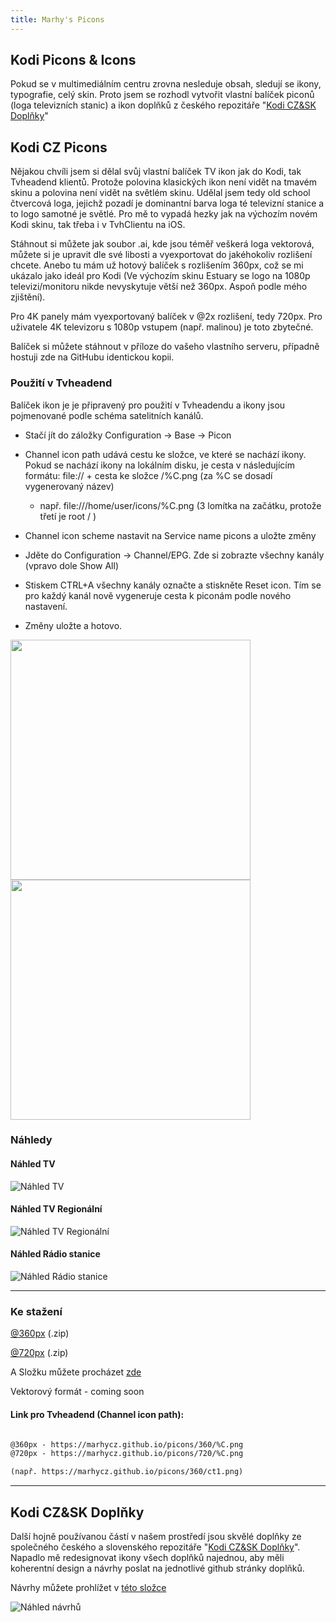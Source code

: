 ```yaml
---
title: Marhy's Picons
---
```


## Kodi Picons & Icons

Pokud se v multimediálním centru zrovna nesleduje obsah, sledují se ikony, typografie, celý skin. Proto jsem se rozhodl vytvořit vlastní balíček piconů (loga televizních stanic) a ikon doplňků z českého repozitáře "[Kodi CZ&SK Doplňky](https://kodi-czsk.github.io/repository)"


## Kodi CZ Picons

Nějakou chvíli jsem si dělal svůj vlastní balíček TV ikon jak do Kodi, tak Tvheadend klientů. Protože polovina klasických ikon není vidět na tmavém skinu a polovina není vidět na světlém skinu. Udělal jsem tedy old school čtvercová loga, jejichž pozadí je dominantní barva loga té televizní stanice a to logo samotné je světlé.
Pro mě to vypadá hezky jak na výchozím novém Kodi skinu, tak třeba i v TvhClientu na iOS.

Stáhnout si můžete jak soubor .ai, kde jsou téměř veškerá loga vektorová, můžete si je upravit dle své libosti a vyexportovat do jakéhokoliv rozlišení chcete. 
Anebo tu mám už hotový balíček s rozlišením 360px, což se mi ukázalo jako ideál pro Kodi 
(Ve výchozím skinu Estuary se logo na 1080p televizi/monitoru nikde nevyskytuje větší než 360px. Aspoň podle mého zjištění).

Pro 4K panely mám vyexportovaný balíček v @2x rozlišení, tedy 720px. Pro uživatele 4K televizoru s 1080p vstupem (např. malinou) je toto zbytečné.

Balíček si můžete stáhnout v příloze do vašeho vlastního serveru, případně hostuji zde na GitHubu identickou kopii.


### Použití v Tvheadend

Balíček ikon je je připravený pro použití v Tvheadendu a ikony jsou pojmenované podle schéma satelitních kanálů.

- Stačí jít do záložky Configuration -> Base -> Picon

- Channel icon path udává cestu ke složce, ve které se nachází ikony. Pokud se nachází ikony na lokálním disku, je cesta v následujícím formátu: file:// + cesta ke složce /%C.png (za %C se dosadí vygenerovaný název)
  - např. file:///home/user/icons/%C.png (3 lomítka na začátku, protože třetí je root / )

- Channel icon scheme nastavit na Service name picons a uložte změny

- Jděte do Configuration -> Channel/EPG. Zde si zobrazte všechny kanály (vpravo dole Show All)
- Stiskem CTRL+A všechny kanály označte a stiskněte Reset icon. Tím se pro každý kanál nově vygeneruje cesta k piconám podle nového nastavení.
- Změny uložte a hotovo.

<img src="http://marhycz.github.io/picons/images/tvheadendconf.png" width="384"><img src="http://marhycz.github.io/picons/images/tvheadendconf.png" width="384">


### Náhledy

#### Náhled TV
![Náhled TV](http://marhycz.github.io/picons/images/nahled-tv.png)

#### Náhled TV Regionální
![Náhled TV Regionální](http://marhycz.github.io/picons/images/nahled-tvregion.png)

#### Náhled Rádio stanice
![Náhled Rádio stanice](http://marhycz.github.io/picons/images/nahled-radio.png)

<hr>

### Ke stažení
 
[@360px](https://minhaskamal.github.io/DownGit/#/home?url=https://github.com/MarhyCZ/marhycz.github.io/tree/master/picons/360) (.zip)

[@720px](https://minhaskamal.github.io/DownGit/#/home?url=https://github.com/MarhyCZ/marhycz.github.io/tree/master/picons/720) (.zip)

A Složku můžete procházet [zde](https://github.com/MarhyCZ/marhycz.github.io/tree/master/picons/720)

Vektorový formát - coming soon

#### Link pro Tvheadend (Channel icon path):
```markdown

@360px - https://marhycz.github.io/picons/360/%C.png
@720px - https://marhycz.github.io/picons/720/%C.png

(např. https://marhycz.github.io/picons/360/ct1.png)
```

<hr>

## Kodi CZ&SK Doplňky

Další hojně používanou částí v našem prostředí jsou skvělé doplňky ze společného českého a slovenského repozitáře "[Kodi CZ&SK Doplňky](https://kodi-czsk.github.io/repository)". Napadlo mě redesignovat ikony všech doplňků najednou, aby měli koherentní design a návrhy poslat na jednotlivé github stránky doplňků.

Návrhy můžete prohlížet v [této složce](https://github.com/MarhyCZ/marhycz.github.io/tree/master/kodi-czsk-icons/navrhy)

![Náhled návrhů](http://marhycz.github.io/kodi-czsk-icons/czsknahled.png)
